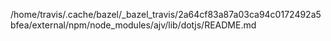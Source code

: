 /home/travis/.cache/bazel/_bazel_travis/2a64cf83a87a03ca94c0172492a5bfea/external/npm/node_modules/ajv/lib/dotjs/README.md